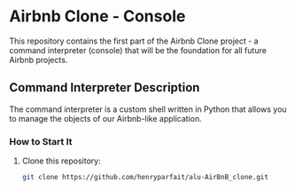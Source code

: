 # Airbnb Clone - Console

This repository contains the first part of the Airbnb Clone project - a command interpreter (console) that will be the foundation for all future Airbnb projects.

## Command Interpreter Description

The command interpreter is a custom shell written in Python that allows you to manage the objects of our Airbnb-like application.

### How to Start It

1. Clone this repository:
   ```bash
   git clone https://github.com/henryparfait/alu-AirBnB_clone.git
